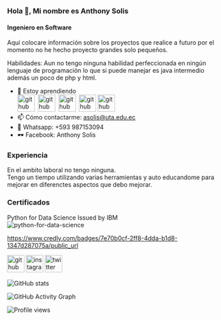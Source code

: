 ### Hola 👋, Mi nombre es Anthony Solis
#### Ingeniero en Software

Aquí colocare información sobre los proyectos que realice a futuro por el momento no he hecho proyecto grandes solo pequeños.

Habilidades: Aun no tengo ninguna habilidad perfeccionada en ningún lenguaje de programación lo que si puede manejar es java intermedio además un poco de php y html.

- 🌱 Estoy aprendiendo <br>
<img src='https://user-images.githubusercontent.com/109778441/180619720-2ce15725-e2c4-4723-8dd0-8008818211de.png' alt='github' height='40'>&nbsp;
<img src='https://user-images.githubusercontent.com/109778441/180619726-5a9ae7e9-9061-4e28-bc1c-9c4972258dbc.png' alt='github' height='40'>&nbsp; 
<img src='https://user-images.githubusercontent.com/109778441/180619730-2d62c0ab-e801-4ac5-98d1-9e10b6b0d114.png' alt='github' height='40'>&nbsp;
<img src='https://user-images.githubusercontent.com/109778441/180619710-59b3c4bb-364b-4b52-bb7d-cf5ad8b27304.png' alt='github' height='40'>&nbsp;<img src='https://user-images.githubusercontent.com/109778441/180619742-0f99ca9f-d68e-48b2-b521-90ee8167bc30.png' alt='github' height='40'>&nbsp;<br>
- 📫 Cómo contactarme: asolis@uta.edu.ec
- 📲 Whatsapp: +593 987153094
- 🕶 Facebook: Anthony Solis

### Experiencia
En el ambito laboral no tengo ninguna.<br>
Tengo un tiempo utilizando varias herramientas y auto educandome para mejorar en diferenctes aspectos que debo mejorar.

### Certificados<br>
Python for Data Science
Issued by IBM<br>
![python-for-data-science](https://github.com/Anthony6887/Anthony6887/assets/109778441/22eb98be-abde-47db-a41f-7444ae0439cd)

https://www.credly.com/badges/7e70b0cf-2ff8-4dda-b1d8-1347d287075a/public_url

[<img src='https://cdn.jsdelivr.net/npm/simple-icons@3.0.1/icons/github.svg' alt='github' height='40'>](https://github.com/Anthony6887)  [<img src='https://cdn.jsdelivr.net/npm/simple-icons@3.0.1/icons/instagram.svg' alt='instagram' height='40'>](https://www.instagram.com/@anthonysolis2001/)  [<img src='https://cdn.jsdelivr.net/npm/simple-icons@3.0.1/icons/twitter.svg' alt='twitter' height='40'>](https://twitter.com/@antho6887)  

![GitHub stats](https://github-readme-stats.vercel.app/api?username=Anthony6887&show_icons=true)  

![GitHub Activity Graph](https://activity-graph.herokuapp.com/graph?username=Anthony6887)  

![Profile views](https://gpvc.arturio.dev/Anthony6887)  
